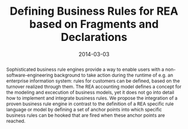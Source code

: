 ---
abstract: 'Sophisticated business rule engines provide a way to enable users with
  a non-software-engineering background to take action during the runtime of e.g.
  an enterprise information system: rules for customers can be defined, based on the
  turnover realized through them. The REA accounting model defines a concept for the
  modeling and excecution of business models, yet it does not go into detail how to
  implement and integrate business rules. We propose the integration of a proven business
  rule engine in contrast to the definition of a REA specific rule language or model
  by defining a set of anchor points into which specific business rules can be hooked
  that are fired when these anchor points are reached.'
authors:
- Bernhard Wally
- Alexandra Mazak
- Dieter Mayrhofer
- Christian Huemer
date: '2014-03-03'
featured: false
links:
- name: Publik
  url: https://publik.tuwien.ac.at/showentry.php?ID=227583&lang=2
publication: 'Talk: 8th International Workshop on Value Modeling and Business Ontology
  (VMBO 2014), Berlin; 03-03-2014 - 03-04-2014; in: "Proceedings of the 8th International
  Workshop on Value Modeling and Business Ontology (VMBO 2014)", (2014), 6 pages'
publication_types:
- '1'
publishDate: '2014-03-03'
title: Defining Business Rules for REA based on Fragments and Declarations
url_pdf: http://publik.tuwien.ac.at/files/PubDat_227583.pdf
---